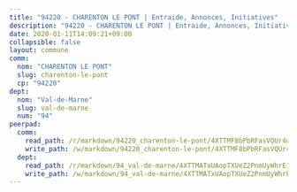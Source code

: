 ```yaml
---
title: "94220 - CHARENTON LE PONT | Entraide, Annonces, Initiatives"
description: "94220 - CHARENTON LE PONT | Entraide, Annonces, Initiatives"
date: 2020-01-11T14:09:21+09:00
collapsible: false
layout: commune
comm:
  nom: "CHARENTON LE PONT"
  slug: charenton-le-pont
  cp: "94220"
dept:
  nom: "Val-de-Marne"
  slug: val-de-marne
  num: "94"
peerpad:
  comm:
    read_path: /r/markdown/94220_charenton-le-pont/4XTTMF8bPbRFasVQUr4q4imWsLWSJuKpozkznedkeFLQRKfb7
    write_path: /w/markdown/94220_charenton-le-pont/4XTTMF8bPbRFasVQUr4q4imWsLWSJuKpozkznedkeFLQRKfb7-K3TgUoS5GvWbwfmRJASD5GgKjaJJpqzVtJtKDqEhJpitCAdsatK7pr1GWx8J3RCjuN6yWa8pfueSVxBcpiEGAziqTWMNVy7rf9v3WFrvrkqP41HyP77UK2vT2ezpzW9uFjKEruus
  dept:
    read_path: /r/markdown/94_val-de-marne/4XTTMATxUAopTXUeZ2PnmUyWhrE1nAE6BAMWHeo541LfPQtDp
    write_path: /w/markdown/94_val-de-marne/4XTTMATxUAopTXUeZ2PnmUyWhrE1nAE6BAMWHeo541LfPQtDp-K3TgV1hCNH2Q1sK2DQuaiFv8vhRfzLDcVGnm66dzXCicEVA3dMoL1ZAWLuZ1H8F2mPhTy5VS9BRZb2k91GKcXL9XN2QT1YcoSaL9WNheu325VyLFYMkgV7VT8n5Dwefz9MPfNk5p
---
```


